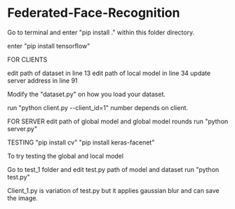 # Federated-Face-Recognition


Go to terminal and enter "pip install ." within this folder directory.

enter "pip install tensorflow"


FOR CLIENTS


edit path of dataset in line 13
edit path of local model in line 34
update server address in line 91

Modify the "dataset.py" on how you load your dataset.

run "python client.py --client_id=1" number depends on client.

FOR SERVER
edit path of global model and global model rounds
run "python server.py"



TESTING 
"pip install cv"
"pip install keras-facenet"

To try testing the global and local model

Go to test_1 folder and edit test.py path of model and dataset
run "python test.py"

Client_1.py is variation of test.py but it applies gaussian blur and can save the image.



